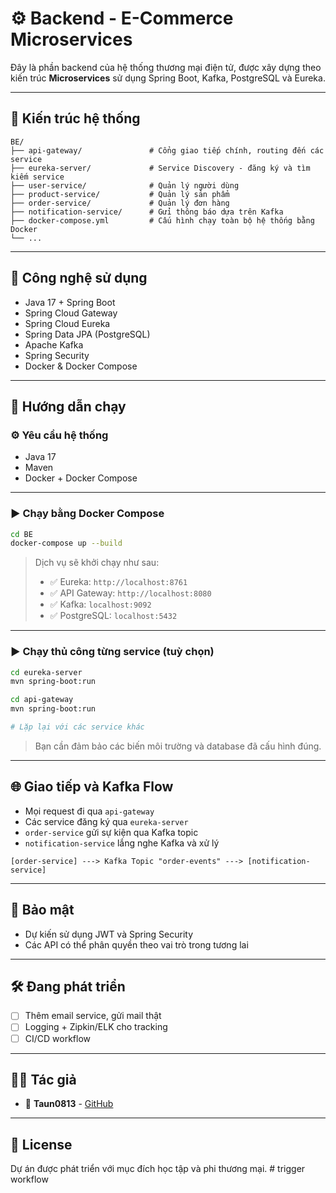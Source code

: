 
# ⚙️ Backend - E-Commerce Microservices

Đây là phần backend của hệ thống thương mại điện tử, được xây dựng theo kiến trúc **Microservices** sử dụng Spring Boot, Kafka, PostgreSQL và Eureka.

---

## 🧱 Kiến trúc hệ thống

```
BE/
├── api-gateway/               # Cổng giao tiếp chính, routing đến các service
├── eureka-server/             # Service Discovery - đăng ký và tìm kiếm service
├── user-service/              # Quản lý người dùng
├── product-service/           # Quản lý sản phẩm
├── order-service/             # Quản lý đơn hàng
├── notification-service/      # Gửi thông báo dựa trên Kafka
├── docker-compose.yml         # Cấu hình chạy toàn bộ hệ thống bằng Docker
└── ...
```

---

## 🧪 Công nghệ sử dụng

- Java 17 + Spring Boot
- Spring Cloud Gateway
- Spring Cloud Eureka
- Spring Data JPA (PostgreSQL)
- Apache Kafka
- Spring Security
- Docker & Docker Compose

---

## 🚀 Hướng dẫn chạy

### ⚙️ Yêu cầu hệ thống

- Java 17
- Maven
- Docker + Docker Compose

---

### ▶️ Chạy bằng Docker Compose

```bash
cd BE
docker-compose up --build
```

> Dịch vụ sẽ khởi chạy như sau:
> - ✅ Eureka: `http://localhost:8761`
> - ✅ API Gateway: `http://localhost:8080`
> - ✅ Kafka: `localhost:9092`
> - ✅ PostgreSQL: `localhost:5432`

---

### ▶️ Chạy thủ công từng service (tuỳ chọn)

```bash
cd eureka-server
mvn spring-boot:run

cd api-gateway
mvn spring-boot:run

# Lặp lại với các service khác
```

> Bạn cần đảm bảo các biến môi trường và database đã cấu hình đúng.

---

## 🌐 Giao tiếp và Kafka Flow

- Mọi request đi qua `api-gateway`
- Các service đăng ký qua `eureka-server`
- `order-service` gửi sự kiện qua Kafka topic
- `notification-service` lắng nghe Kafka và xử lý

```text
[order-service] ---> Kafka Topic "order-events" ---> [notification-service]
```

---

## 🔐 Bảo mật

- Dự kiến sử dụng JWT và Spring Security
- Các API có thể phân quyền theo vai trò trong tương lai

---

## 🛠️ Đang phát triển

- [ ] Thêm email service, gửi mail thật
- [ ] Logging + Zipkin/ELK cho tracking
- [ ] CI/CD workflow

---

## 🧑‍💻 Tác giả

- 👤 **Taun0813** - [GitHub](https://github.com/Taun0813)

---

## 📜 License

Dự án được phát triển với mục đích học tập và phi thương mại.
#   t r i g g e r   w o r k f l o w  
 